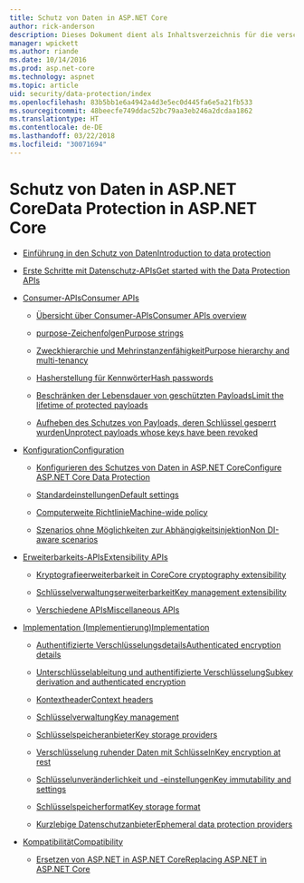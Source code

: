 ```yaml
---
title: Schutz von Daten in ASP.NET Core
author: rick-anderson
description: Dieses Dokument dient als Inhaltsverzeichnis für die verschiedenen Themen zum Schutz von Daten in ASP.NET Core.
manager: wpickett
ms.author: riande
ms.date: 10/14/2016
ms.prod: asp.net-core
ms.technology: aspnet
ms.topic: article
uid: security/data-protection/index
ms.openlocfilehash: 83b5bb1e6a4942a4d3e5ec0d445fa6e5a21fb533
ms.sourcegitcommit: 48beecfe749ddac52bc79aa3eb246a2dcdaa1862
ms.translationtype: HT
ms.contentlocale: de-DE
ms.lasthandoff: 03/22/2018
ms.locfileid: "30071694"
---
```

# <a name="data-protection-in-aspnet-core"></a><span data-ttu-id="c77c2-103">Schutz von Daten in ASP.NET Core</span><span class="sxs-lookup"><span data-stu-id="c77c2-103">Data Protection in ASP.NET Core</span></span>

* [<span data-ttu-id="c77c2-104">Einführung in den Schutz von Daten</span><span class="sxs-lookup"><span data-stu-id="c77c2-104">Introduction to data protection</span></span>](xref:security/data-protection/introduction)

* [<span data-ttu-id="c77c2-105">Erste Schritte mit Datenschutz-APIs</span><span class="sxs-lookup"><span data-stu-id="c77c2-105">Get started with the Data Protection APIs</span></span>](xref:security/data-protection/using-data-protection)

* [<span data-ttu-id="c77c2-106">Consumer-APIs</span><span class="sxs-lookup"><span data-stu-id="c77c2-106">Consumer APIs</span></span>](xref:security/data-protection/consumer-apis/index)

  * [<span data-ttu-id="c77c2-107">Übersicht über Consumer-APIs</span><span class="sxs-lookup"><span data-stu-id="c77c2-107">Consumer APIs overview</span></span>](xref:security/data-protection/consumer-apis/overview)

  * [<span data-ttu-id="c77c2-108">purpose-Zeichenfolgen</span><span class="sxs-lookup"><span data-stu-id="c77c2-108">Purpose strings</span></span>](xref:security/data-protection/consumer-apis/purpose-strings)

  * [<span data-ttu-id="c77c2-109">Zweckhierarchie und Mehrinstanzenfähigkeit</span><span class="sxs-lookup"><span data-stu-id="c77c2-109">Purpose hierarchy and multi-tenancy</span></span>](xref:security/data-protection/consumer-apis/purpose-strings-multitenancy)

  * [<span data-ttu-id="c77c2-110">Hasherstellung für Kennwörter</span><span class="sxs-lookup"><span data-stu-id="c77c2-110">Hash passwords</span></span>](xref:security/data-protection/consumer-apis/password-hashing)

  * [<span data-ttu-id="c77c2-111">Beschränken der Lebensdauer von geschützten Payloads</span><span class="sxs-lookup"><span data-stu-id="c77c2-111">Limit the lifetime of protected payloads</span></span>](xref:security/data-protection/consumer-apis/limited-lifetime-payloads)

  * [<span data-ttu-id="c77c2-112">Aufheben des Schutzes von Payloads, deren Schlüssel gesperrt wurden</span><span class="sxs-lookup"><span data-stu-id="c77c2-112">Unprotect payloads whose keys have been revoked</span></span>](xref:security/data-protection/consumer-apis/dangerous-unprotect)

* [<span data-ttu-id="c77c2-113">Konfiguration</span><span class="sxs-lookup"><span data-stu-id="c77c2-113">Configuration</span></span>](xref:security/data-protection/configuration/index)

  * [<span data-ttu-id="c77c2-114">Konfigurieren des Schutzes von Daten in ASP.NET Core</span><span class="sxs-lookup"><span data-stu-id="c77c2-114">Configure ASP.NET Core Data Protection</span></span>](xref:security/data-protection/configuration/overview)

  * [<span data-ttu-id="c77c2-115">Standardeinstellungen</span><span class="sxs-lookup"><span data-stu-id="c77c2-115">Default settings</span></span>](xref:security/data-protection/configuration/default-settings)

  * [<span data-ttu-id="c77c2-116">Computerweite Richtlinie</span><span class="sxs-lookup"><span data-stu-id="c77c2-116">Machine-wide policy</span></span>](xref:security/data-protection/configuration/machine-wide-policy)

  * [<span data-ttu-id="c77c2-117">Szenarios ohne Möglichkeiten zur Abhängigkeitsinjektion</span><span class="sxs-lookup"><span data-stu-id="c77c2-117">Non DI-aware scenarios</span></span>](xref:security/data-protection/configuration/non-di-scenarios)

* [<span data-ttu-id="c77c2-118">Erweiterbarkeits-APIs</span><span class="sxs-lookup"><span data-stu-id="c77c2-118">Extensibility APIs</span></span>](xref:security/data-protection/extensibility/index)

  * [<span data-ttu-id="c77c2-119">Kryptografieerweiterbarkeit in Core</span><span class="sxs-lookup"><span data-stu-id="c77c2-119">Core cryptography extensibility</span></span>](xref:security/data-protection/extensibility/core-crypto)

  * [<span data-ttu-id="c77c2-120">Schlüsselverwaltungserweiterbarkeit</span><span class="sxs-lookup"><span data-stu-id="c77c2-120">Key management extensibility</span></span>](xref:security/data-protection/extensibility/key-management)

  * [<span data-ttu-id="c77c2-121">Verschiedene APIs</span><span class="sxs-lookup"><span data-stu-id="c77c2-121">Miscellaneous APIs</span></span>](xref:security/data-protection/extensibility/misc-apis)

* [<span data-ttu-id="c77c2-122">Implementation (Implementierung)</span><span class="sxs-lookup"><span data-stu-id="c77c2-122">Implementation</span></span>](xref:security/data-protection/implementation/index)

  * [<span data-ttu-id="c77c2-123">Authentifizierte Verschlüsselungsdetails</span><span class="sxs-lookup"><span data-stu-id="c77c2-123">Authenticated encryption details</span></span>](xref:security/data-protection/implementation/authenticated-encryption-details)

  * [<span data-ttu-id="c77c2-124">Unterschlüsselableitung und authentifizierte Verschlüsselung</span><span class="sxs-lookup"><span data-stu-id="c77c2-124">Subkey derivation and authenticated encryption</span></span>](xref:security/data-protection/implementation/subkeyderivation)

  * [<span data-ttu-id="c77c2-125">Kontextheader</span><span class="sxs-lookup"><span data-stu-id="c77c2-125">Context headers</span></span>](xref:security/data-protection/implementation/context-headers)

  * [<span data-ttu-id="c77c2-126">Schlüsselverwaltung</span><span class="sxs-lookup"><span data-stu-id="c77c2-126">Key management</span></span>](xref:security/data-protection/implementation/key-management)

  * [<span data-ttu-id="c77c2-127">Schlüsselspeicheranbieter</span><span class="sxs-lookup"><span data-stu-id="c77c2-127">Key storage providers</span></span>](xref:security/data-protection/implementation/key-storage-providers)

  * [<span data-ttu-id="c77c2-128">Verschlüsselung ruhender Daten mit Schlüsseln</span><span class="sxs-lookup"><span data-stu-id="c77c2-128">Key encryption at rest</span></span>](xref:security/data-protection/implementation/key-encryption-at-rest)

  * [<span data-ttu-id="c77c2-129">Schlüsselunveränderlichkeit und -einstellungen</span><span class="sxs-lookup"><span data-stu-id="c77c2-129">Key immutability and settings</span></span>](xref:security/data-protection/implementation/key-immutability)

  * [<span data-ttu-id="c77c2-130">Schlüsselspeicherformat</span><span class="sxs-lookup"><span data-stu-id="c77c2-130">Key storage format</span></span>](xref:security/data-protection/implementation/key-storage-format)

  * [<span data-ttu-id="c77c2-131">Kurzlebige Datenschutzanbieter</span><span class="sxs-lookup"><span data-stu-id="c77c2-131">Ephemeral data protection providers</span></span>](xref:security/data-protection/implementation/key-storage-ephemeral)

* [<span data-ttu-id="c77c2-132">Kompatibilität</span><span class="sxs-lookup"><span data-stu-id="c77c2-132">Compatibility</span></span>](xref:security/data-protection/compatibility/index)

  * [<span data-ttu-id="c77c2-133">Ersetzen von ASP.NET <machineKey> in ASP.NET Core</span><span class="sxs-lookup"><span data-stu-id="c77c2-133">Replacing ASP.NET <machineKey> in ASP.NET Core</span></span>](xref:security/data-protection/compatibility/replacing-machinekey)
